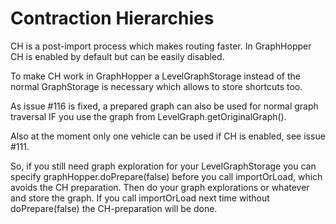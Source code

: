 # Contraction Hierarchies

CH is a post-import process which makes routing faster. 
In GraphHopper CH is enabled by default but can be easily disabled.

To make CH work in GraphHopper a LevelGraphStorage instead of the normal GraphStorage 
is necessary which allows to store shortcuts too.

As issue #116 is fixed, a prepared graph can also be used for normal graph traversal IF you use the 
graph from LevelGraph.getOriginalGraph().

Also at the moment only one vehicle can be used if CH is enabled, see issue #111.

So, if you still need graph exploration for your LevelGraphStorage you can specify 
graphHopper.doPrepare(false) before you call importOrLoad, which avoids the CH preparation.
Then do your graph explorations or whatever and store the graph.
If you call importOrLoad next time without doPrepare(false) the CH-preparation will be done.

